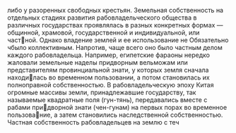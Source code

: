 либо у разоренных свободных крестьян. Земельная собственность на отдельных
стадиях развития рабовладельческого общества в различных государствах
проявлялась в разных конкретных формах — общинной, храмовой, государственной и
индивидуальной, или частной. Однако владение землей и ее использование не
Обязательно чбыло коллективным. Напротив, чаще всего оно было частным делом
каждого рабовладельца. Например, египетские фараоны нередко жаловали земельные
наделы придворным вельможам или представителям провинциальной знати, у которых
земля сначала находилась во временном пользовании, а потом становилась их
полноправной собственностью. В рабовладельческую эпоху Китая огромные массивы
земли, принадлежавшие государству, так называемые квадратные поля (гун-тянь),
передавались вместе с рабами придворной знати (чен-гунам) на первых порах во
временное пользование, а затем становились наследственной
собственностью. Частная собственность рабовладельцев на землю с теч
